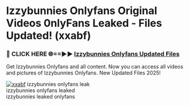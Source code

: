 # Izzybunnies Onlyfans Original Videos 0nlyFans Leaked - Files Updated! (xxabf)

<h3>🔴 CLICK HERE 🌐==►► <a href="https://best4dudes.click/HH4t6V" rel="nofollow">Izzybunnies Onlyfans Updated Files</a></h3>

Get Izzybunnies Onlyfans and all content. Now you can access all videos and pictures of Izzybunnies Onlyfans. New Updated Files 2025!

[![xxabf](https://github.com/user-attachments/assets/8c521d6e-e6e3-4a75-9320-d58ab9d79d5b)](https://best4dudes.click/HH4t6V)
izzybunnies onlyfans leak<br>
izzybunnies onlyfans leaked<br>
izzybunnies leaked onlyfans